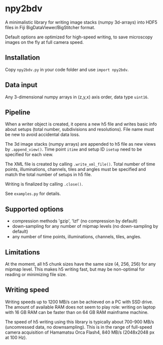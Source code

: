 # npy2bdv
 A minimalistic library for writing image stacks (numpy 3d-arrays) into HDF5 files in 
 Fiji BigDataViewer/BigStitcher format.
 
 Default options are optimized for high-speed writing, 
 to save microscopy images on the fly at full camera speed.
 
 ## Installation
 Copy `npy2bdv.py` in your code folder and use `import npy2bdv`.
 
 ## Data input
 Any 3-dimensional numpy arrays in (z,y,x) axis order, 
 data type `uint16`.
 
 ## Pipeline
 When a writer object is created, it opens a new h5 file and writes basic 
 info about setups (total number, subdivisions and resolutions). 
 File name must be new to avoid accidental data loss.
 
 The 3d image stacks (numpy arrays) are appended to h5 file 
 as new views by `.append_view()`. 
 Time point `itime` and setup ID `isetup` need to be specified 
 for each view.
 
 The XML file is created by calling `.write_xml_file()`.
 Total number of time points, illuminations, channels, 
 tiles and angles must be specified and match the total 
 number of setups in h5 file.
  
 Writing is finalized by calling `.close()`.
 
 See `examples.py` for details.
 
 ## Supported options
 * compression methods 'gzip', 'lzf' (no compression by default)
 * down-sampling for any number of mipmap levels (no down-sampling by default)
 * any number of time points, illuminations, channels, tiles, angles.
 
 ## Limitations
 At the moment, all h5 chunk sizes have the same size 
 (4, 256, 256) for any mipmap level. 
 This makes h5 writing fast, but may be non-optimal for reading 
 or minimizing file size.
 
 ## Writing speed
Writing speeds up to 1200 MB/s can be achieved on a PC with SSD drive. 
The amount of available RAM does not seem to play role: 
writing on laptop with 16 GB RAM can be faster than on 64 GB RAM mainframe machine.

The speed of h5 writing using this library is typically about 700-900 MB/s 
(uncomressed data, no downsampling). This is in the range of full-speed camera acquisition 
of Hamamatsu Orca Flash4, 840 MB/s (2048x2048 px at 100 Hz).
